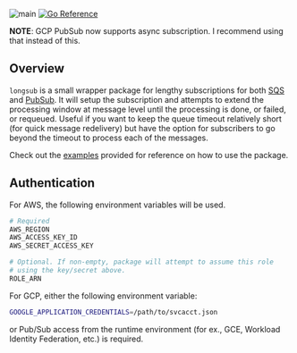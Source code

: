 ![main](https://github.com/flowerinthenight/longsub/workflows/main/badge.svg)
[![Go Reference](https://pkg.go.dev/badge/github.com/flowerinthenight/longsub.svg)](https://pkg.go.dev/github.com/flowerinthenight/longsub)

**NOTE**: GCP PubSub now supports async subscription. I recommend using that instead of this.


## Overview

`longsub` is a small wrapper package for lengthy subscriptions for both [SQS](https://aws.amazon.com/sqs/) and [PubSub](https://cloud.google.com/pubsub/). It will setup the subscription and attempts to extend the processing window at message level until the processing is done, or failed, or requeued. Useful if you want to keep the queue timeout relatively short (for quick message redelivery) but have the option for subscribers to go beyond the timeout to process each of the messages.

Check out the [examples](./examples/) provided for reference on how to use the package.

## Authentication

For AWS, the following environment variables will be used.
```bash
# Required
AWS_REGION
AWS_ACCESS_KEY_ID
AWS_SECRET_ACCESS_KEY

# Optional. If non-empty, package will attempt to assume this role
# using the key/secret above.
ROLE_ARN
```

For GCP, either the following environment variable:
```bash
GOOGLE_APPLICATION_CREDENTIALS=/path/to/svcacct.json
```

or Pub/Sub access from the runtime environment (for ex., GCE, Workload Identity Federation, etc.) is required.
